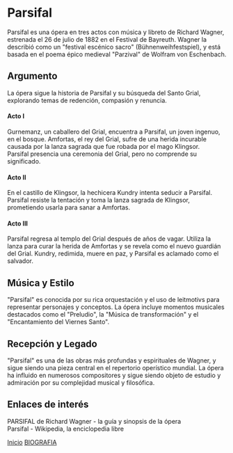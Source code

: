# **Parsifal**  

Parsifal es una ópera en tres actos con música y libreto de Richard Wagner, estrenada el 26 de julio de 1882 en el Festival de Bayreuth. Wagner la describió como un "festival escénico sacro" (Bühnenweihfestspiel), y está basada en el poema épico medieval "Parzival" de Wolfram von Eschenbach.

## Argumento

La ópera sigue la historia de Parsifal y su búsqueda del Santo Grial, explorando temas de redención, compasión y renuncia.  

#### Acto I  

Gurnemanz, un caballero del Grial, encuentra a Parsifal, un joven ingenuo, en el bosque.
Amfortas, el rey del Grial, sufre de una herida incurable causada por la lanza sagrada que fue robada por el mago Klingsor.    
Parsifal presencia una ceremonia del Grial, pero no comprende su significado.   

#### Acto II  

En el castillo de Klingsor, la hechicera Kundry intenta seducir a Parsifal.
Parsifal resiste la tentación y toma la lanza sagrada de Klingsor, prometiendo usarla para sanar a Amfortas.

#### Acto III  

Parsifal regresa al templo del Grial después de años de vagar.
Utiliza la lanza para curar la herida de Amfortas y se revela como el nuevo guardián del Grial.
Kundry, redimida, muere en paz, y Parsifal es aclamado como el salvador.

## Música y Estilo 

"Parsifal" es conocida por su rica orquestación y el uso de leitmotivs para representar personajes y conceptos. La ópera incluye momentos musicales destacados como el "Preludio", la "Música de transformación" y el "Encantamiento del Viernes Santo". 

## Recepción y Legado

"Parsifal" es una de las obras más profundas y espirituales de Wagner, y sigue siendo una pieza central en el repertorio operístico mundial. La ópera ha influido en numerosos compositores y sigue siendo objeto de estudio y admiración por su complejidad musical y filosófica.  

## Enlaces de interés 
PARSIFAL de Richard Wagner - la guía y sinopsis de la ópera  
Parsifal - Wikipedia, la enciclopedia libre  


 [Inicio](README.md)  [BIOGRAFIA](biografia.md) 